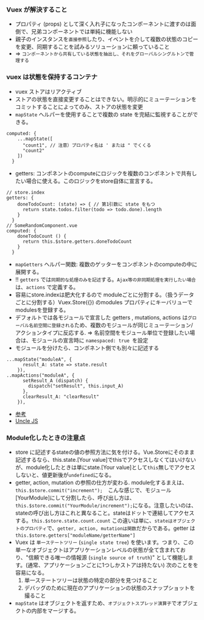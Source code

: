 ### Vuex が解決すること
- プロパティ (props) として深く入れ子になったコンポーネントに渡すのは面倒で、兄弟コンポーネントでは単純に機能しない
- 親子のインスタンスを`直接参照`したり、イベントを介して複数の状態のコピーを変更、同期することを試みるソリューションに頼っていること
- => `コンポーネントから共有している状態を抽出し、それをグローバルシングルトンで管理する`
### vuex は状態を保持するコンテナ
- vuex ストアはリアクティブ
- ストアの状態を直接変更することはできない。明示的にミューテーションをコミットすることによってのみ、ストアの状態を変更
- `mapState` ヘルパーを使用することで複数の state を完結に監視することができる。
```vue
computed: {
    ...mapState([
      "count1", // 注意）プロパティ名は ' または " でくくる
      "count2"
    ])
  }
```
- getters: コンポネントのcomputeにロジックを複数のコンポネントで共有したい場合に使える。このロジックをstore自体に宣言する。
```vue
// store.index
getters: {
    doneTodoCount: (state) => { // 第1引数に state をもつ
      return state.todos.filter(todo => todo.done).length
    }
  }
// SomeRandomComponent.vue
computed: {
    doneTodoCount () {
      return this.$store.getters.doneTodoCount
    }
  }
```
- `mapGetters` ヘルパー関数: 複数のゲッターをコンポネントのcomputeの中に展開する。
- !! `getters` では`同期的な処理のみを記述`する。`Ajax等の非同期処理を実行したい場合`は、`actions` で定義する。
- 容易にstore.indexは肥大化するので moduleごとに分割する。（扱うデータごとに分割する）Vuex.Store({}) のmodules プロパティにキーバリューでmodulesを登録する。
- デフォルトでは各モジュールで宣言した getters , mutations, actions は`グローバル名前空間に登録される`ため、複数のモジュールが同じミューテーション/アクションタイプに反応する. => 名前空間をモジュール単位で登録したい場合は、モジュールの宣言時に `namespaced: true `を設定
- モジュールを分けたら、コンポネント側でも別々に記述する
```vue
...mapState("moduleA", {
      result_A: state => state.result
    }),
..mapActions("moduleA", {
      setResult_A (dispatch) {
        dispatch("setResult", this.input_A)
      },
      clearResult_A: "clearResult"
    }),
```
- [参考](https://qiita.com/nmt1119/items/27ed23e433ec54a9c950)
- [Uncle JS](https://uncle-javascript.com/vuex-modules)
### Module化したときの注意点
- store に記述するstateの値の参照方法に気を付ける。Vue.Storeにそのまま記述するなら、this.state.[Your value]でthisでアクセスしなくてはいけないが、module化したときは単にstate.[Your value]として`this`無しでアクセスしないと、値更新後が`undefined`になる。
- getter,  action, mutation の参照の仕方が変わる. module化するまえは、`this.$store.commit("increment");`　こんな感じで、モジュール[YourModule]にして分割したら、呼び出し方は、`this.$store.commit("YourModule/increment");`になる。注意したいのは、stateの呼び出し方はこれと異なること。stateはドットで連結してアクセスする。`this.$store.state.count.count` この違いは単に、`stateはオブジェクトのプロパティ`で、`getter, action, mutationは関数`だからである。getter は `this.$store.getters["moduleName/getterName"]`
- Vuex は `単一ステートツリー` (`single state tree`) を使います。つまり、この単一なオブジェクトはアプリケーションレベルの状態が全て含まれており、"信頼できる唯一の情報源 (`single source of truth`)" として機能します。(通常、アプリケーションごとに1つしかストアは持たない) 次のことをを容易になる。
    1. 単一ステートツリーは状態の特定の部分を見つけること
    2. デバッグのために現在のアプリケーションの状態のスナップショットを撮ること
- `mapState` はオブジェクトを返すため、`オブジェクトスプレッド演算子`でオブジェクトの内部をマージする。

